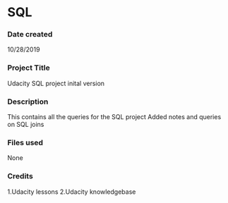 # SQL

### Date created
10/28/2019
### Project Title
Udacity SQL project inital version
### Description
This contains all the queries for the SQL project
Added notes and queries on SQL joins
### Files used
None
### Credits
1.Udacity lessons
2.Udacity knowledgebase
